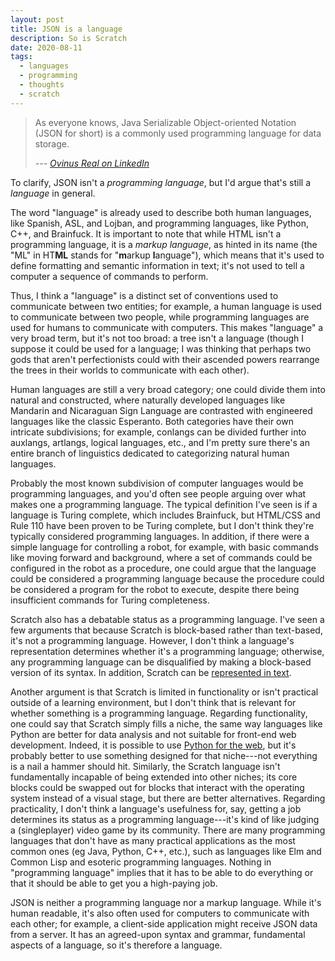 ```yaml
---
layout: post
title: JSON is a language
description: So is Scratch
date: 2020-08-11
tags:
  - languages
  - programming
  - thoughts
  - scratch
---
```


> As everyone knows, Java Serializable Object-oriented Notation (JSON for short) is a commonly used programming language for data storage.
>
> _--- [Ovinus Real on LinkedIn](https://www.linkedin.com/pulse/why-json-hard-programming-language-ovinus-real)_

To clarify, JSON isn't a _programming language_, but I'd argue that's still a _language_ in general.

The word "language" is already used to describe both human languages, like Spanish, ASL, and Lojban, and programming languages, like Python, C++, and Brainfuck. It is important to note that while HTML isn't a programming language, it is a _markup language_, as hinted in its name (the "ML" in HT**ML** stands for "**m**arkup **l**anguage"), which means that it's used to define formatting and semantic information in text; it's not used to tell a computer a sequence of commands to perform.

Thus, I think a "language" is a distinct set of conventions used to communicate between two entities; for example, a human language is used to communicate between two people, while programming languages are used for humans to communicate with computers. This makes "language" a very broad term, but it's not too broad: a tree isn't a language (though I suppose it could be used for a language; I was thinking that perhaps two gods that aren't perfectionists could with their ascended powers rearrange the trees in their worlds to communicate with each other).

Human languages are still a very broad category; one could divide them into natural and constructed, where naturally developed languages like Mandarin and Nicaraguan Sign Language are contrasted with engineered languages like the classic Esperanto. Both categories have their own intricate subdivisions; for example, conlangs can be divided further into auxlangs, artlangs, logical languages, etc., and I'm pretty sure there's an entire branch of linguistics dedicated to categorizing natural human languages.

Probably the most known subdivision of computer languages would be programming languages, and you'd often see people arguing over what makes one a programming language. The typical definition I've seen is if a language is Turing complete, which includes Brainfuck, but HTML/CSS and Rule 110 have been proven to be Turing complete, but I don't think they're typically considered programming languages. In addition, if there were a simple language for controlling a robot, for example, with basic commands like moving forward and background, where a set of commands could be configured in the robot as a procedure, one could argue that the language could be considered a programming language because the procedure could be considered a program for the robot to execute, despite there being insufficient commands for Turing completeness.

Scratch also has a debatable status as a programming language. I've seen a few arguments that because Scratch is block-based rather than text-based, it's not a programming language. However, I don't think a language's representation determines whether it's a programming language; otherwise, any programming language can be disqualified by making a block-based version of its syntax. In addition, Scratch can be [represented in text](https://tosh.blob.codes/).

Another argument is that Scratch is limited in functionality or isn't practical outside of a learning environment, but I don't think that is relevant for whether something is a programming language. Regarding functionality, one could say that Scratch simply fills a niche, the same way languages like Python are better for data analysis and not suitable for front-end web development. Indeed, it is possible to use [Python for the web](https://brython.info/), but it's probably better to use something designed for that niche---not everything is a nail a hammer should hit. Similarly, the Scratch language isn't fundamentally incapable of being extended into other niches; its core blocks could be swapped out for blocks that interact with the operating system instead of a visual stage, but there are better alternatives. Regarding practicality, I don't think a language's usefulness for, say, getting a job determines its status as a programming language---it's kind of like judging a (singleplayer) video game by its community. There are many programming languages that don't have as many practical applications as the most common ones (eg Java, Python, C++, etc.), such as languages like Elm and Common Lisp and esoteric programming languages. Nothing in "programming language" implies that it has to be able to do everything or that it should be able to get you a high-paying job.

JSON is neither a programming language nor a markup language. While it's human readable, it's also often used for computers to communicate with each other; for example, a client-side application might receive JSON data from a server. It has an agreed-upon syntax and grammar, fundamental aspects of a language, so it's therefore a language.
